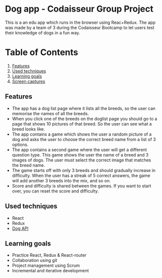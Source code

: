 # Dog app - Codaisseur Group Project
This is a an edu app which runs in the browser using Reac+Redux. The app was made by a team of 3 during the Codaisseur Bootcamp to let users test their knowledge of dogs in a fun way.

# Table of Contents
1. [Features](#features)
2. [Used techniques](#used-techniques)
3. [Learning goals](#learning-goals)
4. [Screen captures](#screen-captures)

<a name="features"></a>
## Features
- The app has a dog list page where it lists all the breeds, so the user can memorise the names of all the breeds.
- When you click one of the breeds on the doglist page you should go to a page that shows 10 pictures of that breed. So the user can see what a breed looks like.
- The app contains a game which shows the user a random picture of a dog and asks the user to choose the correct breed name from a list of 3 options.
- The app contains a second game where the user will get a different question type. This game shows the user the name of a breed and 3 images of dogs. The user must select the correct image that matches the breed name.
- The game starts off with only 3 breeds and should gradually increase in difficulty. When the user has a streak of 5 correct answers, the game will add another 3 breeds into the mix, and so on.
- Score and difficulty is shared between the games. If you want to start over, you can reset the score and difficulty.

<a name="used-techniques"></a>
## Used techniques
- React
- Redux
- [Dog API](https://dog.ceo/dog-api/documentation/)

<a name="learning-goals"></a>
## Learning goals
- Practice React, Redux & React-router
- Collaboration using git
- Project management using Scrum
- Incremental and iterative development

<a name="screen-captures"></a>
